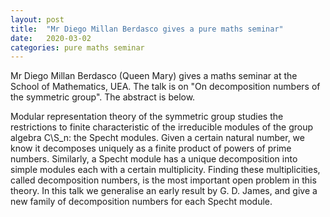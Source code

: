 ```yaml
---
layout: post
title:  "Mr Diego Millan Berdasco gives a pure maths seminar"
date:   2020-03-02
categories: pure maths seminar
---
```


Mr Diego Millan Berdasco (Queen Mary) gives a maths seminar at the School of Mathematics, UEA. The talk is on "On decomposition numbers of the symmetric group".
The abstract is below.

Modular representation theory of the symmetric group studies the restrictions to finite characteristic of the irreducible modules of the group algebra C\S_n: the Specht modules. Given a certain natural number, we know it decomposes uniquely as a finite product of powers of prime numbers. Similarly, a Specht module has a unique decomposition into simple modules each with a certain multiplicity. Finding these multiplicities, called decomposition numbers, is the most important open problem in this theory. In this talk we generalise an early result by G. D. James, and give a new family of decomposition numbers for each Specht module.

